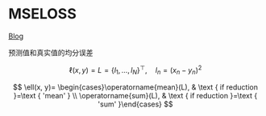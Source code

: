 # MSELOSS
[Blog](https://pytorch.org/docs/stable/generated/torch.nn.MSELoss.html?highlight=mseloss)

预测值和真实值的均分误差

$$
\ell(x, y)=L=\left\{l_{1}, \ldots, l_{N}\right\}^{\top}, \quad l_{n}=\left(x_{n}-y_{n}\right)^{2}
$$

$$
\ell(x, y)= \begin{cases}\operatorname{mean}(L), & \text { if reduction }=\text { 'mean' } \\ \operatorname{sum}(L), & \text { if reduction }=\text { 'sum' }\end{cases}
$$
